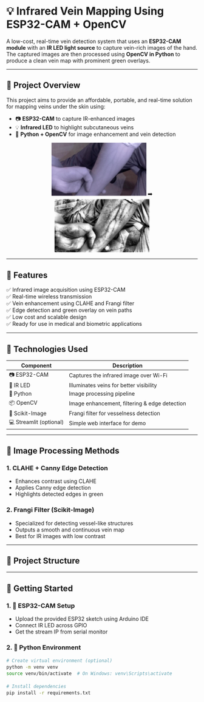 # 💡 Infrared Vein Mapping Using ESP32-CAM + OpenCV

A low-cost, real-time vein detection system that uses an **ESP32-CAM module** with an **IR LED light source** to capture vein-rich images of the hand. The captured images are then processed using **OpenCV in Python** to produce a clean vein map with prominent green overlays.

---

## 📸 Project Overview

This project aims to provide an affordable, portable, and real-time solution for mapping veins under the skin using:

- 📷 **ESP32-CAM** to capture IR-enhanced images
- 💡 **Infrared LED** to highlight subcutaneous veins
- 🧠 **Python + OpenCV** for image enhancement and vein detection

<p align="center">
  <img src="input.jpg" width="250"/> ➡️ <img src="output.jpg" width="250"/>
</p>

---

## 🚀 Features

✅ Infrared image acquisition using ESP32-CAM  
✅ Real-time wireless transmission  
✅ Vein enhancement using CLAHE and Frangi filter  
✅ Edge detection and green overlay on vein paths  
✅ Low cost and scalable design  
✅ Ready for use in medical and biometric applications

---

## 🧪 Technologies Used

| Component       | Description                                   |
|----------------|-----------------------------------------------|
| 📷 ESP32-CAM     | Captures the infrared image over Wi-Fi         |
| 🔦 IR LED        | Illuminates veins for better visibility        |
| 🐍 Python        | Image processing pipeline                      |
| 📦 OpenCV        | Image enhancement, filtering & edge detection |
| 🔬 Scikit-Image  | Frangi filter for vesselness detection         |
| 💻 Streamlit (optional) | Simple web interface for demo           |

---

## 🧠 Image Processing Methods

### 1. CLAHE + Canny Edge Detection
- Enhances contrast using CLAHE
- Applies Canny edge detection
- Highlights detected edges in green

### 2. Frangi Filter (Scikit-Image)
- Specialized for detecting vessel-like structures
- Outputs a smooth and continuous vein map
- Best for IR images with low contrast

---

## 📂 Project Structure


---

## 🔗 Getting Started

### 1. 🔌 ESP32-CAM Setup
- Upload the provided ESP32 sketch using Arduino IDE
- Connect IR LED across GPIO
- Get the stream IP from serial monitor

### 2. 🐍 Python Environment

```bash
# Create virtual environment (optional)
python -m venv venv
source venv/bin/activate  # On Windows: venv\Scripts\activate

# Install dependencies
pip install -r requirements.txt
